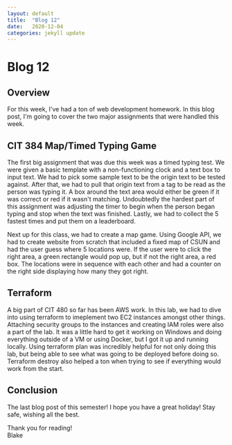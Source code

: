 ```yaml
---
layout: default
title:  "Blog 12"
date:   2020-12-04
categories: jekyll update
---
```


<h1>Blog 12</h1>


<h2>Overview</h2>
For this week, I've had a ton of web development homework. In this blog post, I'm going to cover the two major assignments that were handled this week. 

<h2>CIT 384 Map/Timed Typing Game</h2>
The first big assignment that was due this week was a timed typing test. We were given a basic template with a non-functioning clock and a text box to input text. We had to pick some sample text to be the origin text to be tested against. After that, we had to pull that origin text from a tag to be read as the person was typing it. A box around the text area would either be green if it was correct or red if it wasn't matching. Undoubtedly the hardest part of this assignment was adjusting the timer to begin when the person began typing and stop when the text was finished. Lastly, we had to collect the 5 fastest times and put them on a leaderboard. 

Next up for this class, we had to create a map game. Using Google API, we had to create website from scratch that included a fixed map of CSUN and had the user guess where 5 locations were. If the user were to click the right area, a green rectangle would pop up, but if not the right area, a red box. The locations were in sequence with each other and had a counter on the right side displaying how many they got right. 

<h2>Terraform</h2>
A big part of CIT 480 so far has been AWS work. In this lab, we had to dive into using terraform to imeplement two EC2 instances amongst other things. Attaching security groups to the instances and creating IAM roles were also a part of the lab. It was a little hard to get it working on Windows and doing everything outside of a VM or using Docker, but I got it up and running locally. Using terraform plan was incredibly helpful for not only doing this lab, but being able to see what was going to be deployed before doing so. Terraform destroy also helped a ton when trying to see if everything would work from the start.

<h2>Conclusion</h2>
The last blog post of this semester! I hope you have a great holiday! Stay safe, wishing all the best.


Thank you for reading!<br/>
Blake

